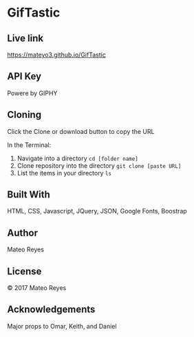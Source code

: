 # GifTastic

## Live link
https://mateyo3.github.io/GifTastic

## API Key
Powere by GIPHY

## Cloning
Click the Clone or download button to copy the URL

In the Terminal:
1. Navigate into a directory
`cd [folder name]`
2. Clone repository into the directory
`git clone [paste URL]`
3. List the items in your directory
`ls`

## Built With
HTML, CSS, Javascript, JQuery, JSON, Google Fonts, Boostrap

## Author
Mateo Reyes

## License
&copy; 2017 Mateo Reyes

## Acknowledgements
Major props to Omar, Keith, and Daniel